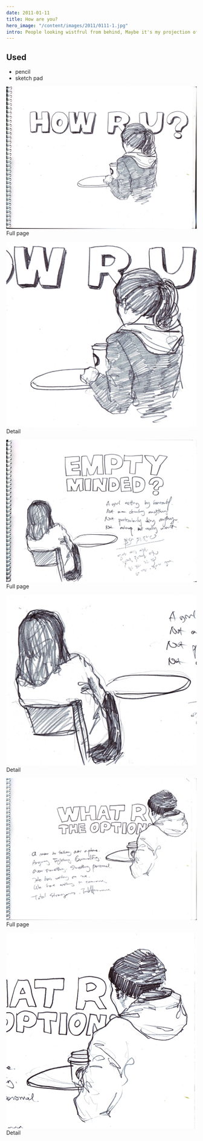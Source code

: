 ```yaml
---
date: 2011-01-11
title: How are you?
hero_image: "/content/images/2011/0111-1.jpg"
intro: People looking wistfrul from behind, Maybe it's my projection of wistfulness? Another bunch of people-watching drawings at Starbucks @ 33rd & 5th.
---
```


## Used

- pencil
- sketch pad

![full drawing: How are you?](/content/images/2011/0111-1.jpg)
Full page

![detail: How are you?](/content/images/2011/0111-1_detail.jpg)
Detail

![full drawing: Empty-minded?](/content/images/2011/0111-2.jpg)
Full page

![detail: Empty-minded?](/content/images/2011/0111-2_detail.jpg)
Detail

![full drawing: What are the options?](/content/images/2011/0111-3.jpg)
Full page

![detail: What are the options?](/content/images/2011/0111-3_detail.jpg)
Detail

